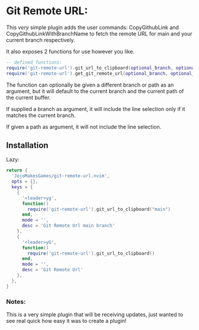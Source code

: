 # Git Remote URL:
This _very_ simple plugin adds the user commands: CopyGithubLink and CopyGithubLinkWithBranchName to fetch the remote URL for main and your current branch respectively.

It also exposes 2 functions for use however you like.

```lua
-- defined functions:
require('git-remote-url').git_url_to_clipboard(optional_branch, optional_path)
require('git-remote-url').get_git_remote_url(optional_branch, optional_path)
```

The function can optionally be given a different branch or path as an argument,
but it will default to the current branch and the current path of the current buffer.

If supplied a branch as argument, it will include the line selection only if it matches the current branch.

If given a path as argument, it will not include the line selection.

## Installation
Lazy:
```lua
return {
  'JojoMakesGames/git-remote-url.nvim',
  opts = {},
  keys = {
    {
      '<leader>yg',
      function()
        require('git-remote-url').git_url_to_clipboard("main")
      end,
      mode = '',
      desc = 'Git Remote Url main branch'
    },
    {
      '<leader>yG',
      function()
        require('git-remote-url').git_url_to_clipboard()
      end,
      mode = '',
      desc = 'Git Remote Url'
    },
  },
}
```

### Notes:
This is a very simple plugin that will be receiving updates, just wanted to see real quick how easy it was to create a plugin!
```
